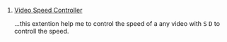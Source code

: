 
1. [Video Speed Controller](https://chrome.google.com/webstore/detail/video-speed-controller/nffaoalbilbmmfgbnbgppjihopabppdk?hl=en)
   
   ...this extention help  me to control the speed of a any video with <kbd>S</kbd> <kbd>D</kbd> to controll the speed.
